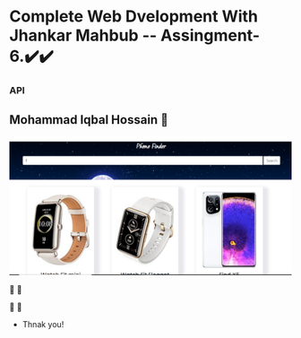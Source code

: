 # Complete Web Dvelopment With Jhankar Mahbub -- Assingment-6.✔️✔️
### API

## Mohammad Iqbal Hossain 👤

<!-- <img src="./readme.png" style="width: 300px"> -->

![ScreenShot](./images/readme.md.png)

🤩 🤩

<!-- ![ScreenShot](./readme/convention-readme-2.png) -->

🤩 🤩

- Thnak you!